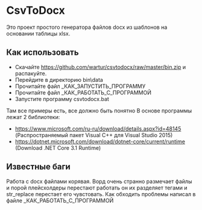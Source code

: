 # CsvToDocx
Это проект простого генератора файлов docx из шаблонов на основании таблицы xlsx.

## Как использовать ##
- Скачайте https://github.com/wartur/csvtodocx/raw/master/bin.zip и распакуйте.
- Перейдите в директорию bin\data
- Прочитайте файл _КАК_ЗАПУСТИТЬ_ПРОГРАММУ
- Прочитайте файл _КАК_РАБОТАТЬ_С_ПРОГРАММОЙ
- Запустите программу csvtodocx.bat

Там все примеры есть, все должно быть понятно
В основе программы лежат 2 библиотеки:
- https://www.microsoft.com/ru-ru/download/details.aspx?id=48145 (Распространяемый пакет Visual C++ для Visual Studio 2015)
- https://dotnet.microsoft.com/download/dotnet-core/current/runtime (Download .NET Core 3.1 Runtime)

## Известные баги ##
Работа с docx файлами корявая. Ворд очень странно размечает файлы и порой плейсхолдеры перестают работать он их разделяет тегами и str_replace перестает его чувстовать. Как обходить проблемы написал в файле _КАК_РАБОТАТЬ_С_ПРОГРАММОЙ
